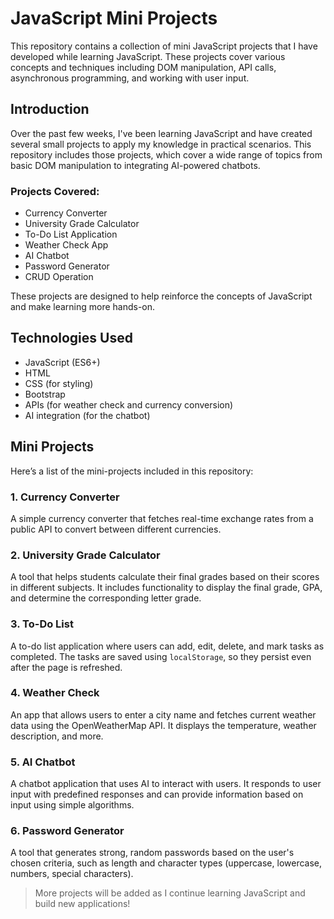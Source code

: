 # JavaScript Mini Projects

This repository contains a collection of mini JavaScript projects that I have developed while learning JavaScript. These projects cover various concepts and techniques including DOM manipulation, API calls, asynchronous programming, and working with user input. 

## Introduction

Over the past few weeks, I've been learning JavaScript and have created several small projects to apply my knowledge in practical scenarios. This repository includes those projects, which cover a wide range of topics from basic DOM manipulation to integrating AI-powered chatbots.

### Projects Covered:
- Currency Converter
- University Grade Calculator
- To-Do List Application
- Weather Check App
- AI Chatbot
- Password Generator
- CRUD Operation

These projects are designed to help reinforce the concepts of JavaScript and make learning more hands-on.

## Technologies Used

- JavaScript (ES6+)
- HTML
- CSS (for styling)
- Bootstrap
- APIs (for weather check and currency conversion)
- AI integration (for the chatbot)

## Mini Projects

Here’s a list of the mini-projects included in this repository:

### 1. **Currency Converter**
A simple currency converter that fetches real-time exchange rates from a public API to convert between different currencies.

### 2. **University Grade Calculator**
A tool that helps students calculate their final grades based on their scores in different subjects. It includes functionality to display the final grade, GPA, and determine the corresponding letter grade.

### 3. **To-Do List**
A to-do list application where users can add, edit, delete, and mark tasks as completed. The tasks are saved using `localStorage`, so they persist even after the page is refreshed.

### 4. **Weather Check**
An app that allows users to enter a city name and fetches current weather data using the OpenWeatherMap API. It displays the temperature, weather description, and more.

### 5. **AI Chatbot**
A chatbot application that uses AI to interact with users. It responds to user input with predefined responses and can provide information based on input using simple algorithms.

### 6. **Password Generator**
A tool that generates strong, random passwords based on the user's chosen criteria, such as length and character types (uppercase, lowercase, numbers, special characters).

> More projects will be added as I continue learning JavaScript and build new applications!


